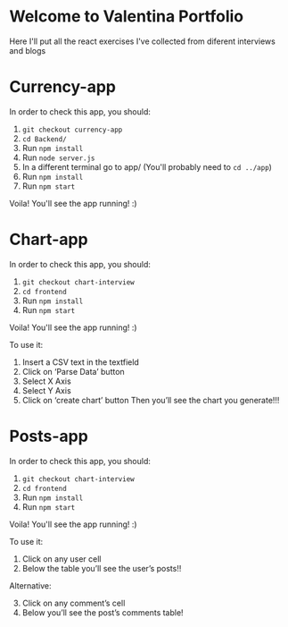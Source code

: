 # Welcome to Valentina Portfolio

Here I'll put all the react exercises I've collected from diferent interviews and blogs


# Currency-app

In order to check this app, you should:

1. ```git checkout currency-app```
2. ```cd Backend/```
3. Run ```npm install```
4. Run ```node server.js```
5. In a different terminal go to app/ (You'll probably need to ```cd ../app```)
6. Run ```npm install```
7. Run ```npm start```

Voila! You'll see the app running! :)

# Chart-app
In order to check this app, you should:

1. ```git checkout chart-interview```
2. ```cd frontend```
3. Run ```npm install```
4. Run ```npm start```

Voila! You'll see the app running! :)

To use it:

1. Insert a CSV text in the textfield
2. Click on ‘Parse Data’ button
3. Select X Axis
4. Select Y Axis
5. Click on ‘create chart’ button
Then you’ll see the chart you generate!!!

# Posts-app
In order to check this app, you should:

1. ```git checkout chart-interview```
2. ```cd frontend```
3. Run ```npm install```
4. Run ```npm start```

Voila! You'll see the app running! :)

To use it:

1. Click on any user cell
2. Below the table you’ll see the user’s posts!!

Alternative:

3. Click on any comment’s cell
4. Below you’ll see the post’s comments table!
